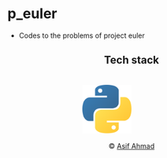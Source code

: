 # p_euler #

* Codes to the problems of project euler

<h2 align="center">Tech stack</h2>

<div align="center" style="padding-top:20px;">

<img src="https://github.com/apexx77/p_euler/blob/master/python.png" width=100px style="padding-right:100px;">

</div>

<p align="center">&copy; <a href="https://github.com/apexx77">Asif Ahmad</a></p>

